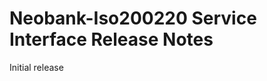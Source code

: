 # Neobank-Iso200220 Service Interface Release Notes

<!-- README:
  * Add new entries to the top of this file (under this comment), making sure to specify the correct version number and release date.
  * Make sure you include a concise description of all changes since the previous release. Check the git history to be sure.
  * Group the descriptions under the relevant headings (but don’t include a heading if there are no changes under it):
    - Breaking Changes:  Changes that break backwards compatibility. These will correspond to a major version release.
    - New Features: Changes that would, in the absence of any breaking changes, constitute a minor version release.
    - Fixed: Bug fixes that would, in the absence of any new features or breaking changes, constitute a patch version release.
    - Deprecated: Any classes or methods that have been deprecated.
  * Make use of Markdown formatting:
    - Run ‘$curl cheat.sh/markdown’ from your command line to get a quick overview of markdown.
    - Use the convention of enclosing class, variable and method names in back-ticks so that they render as monospace.
    - Try and avoid special characters as far as possible
    -->


Initial release
